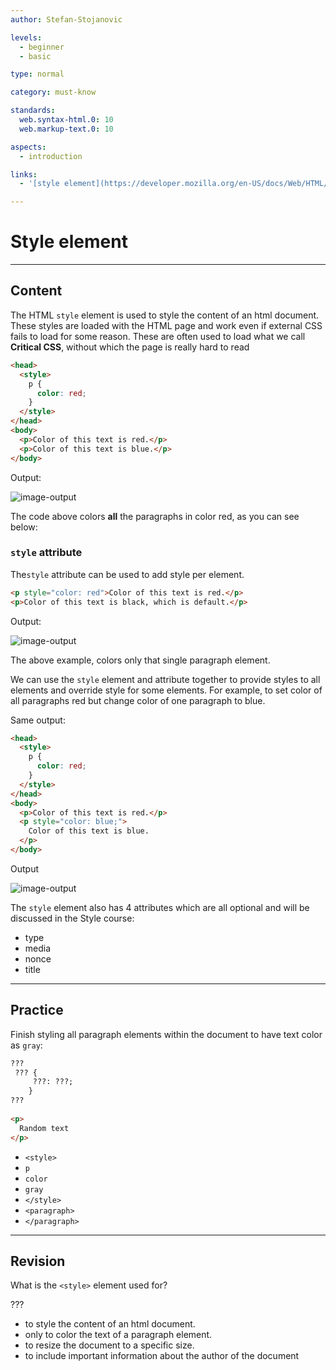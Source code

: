 ```yaml
---
author: Stefan-Stojanovic

levels:
  - beginner
  - basic

type: normal

category: must-know

standards:
  web.syntax-html.0: 10
  web.markup-text.0: 10

aspects:
  - introduction

links:
  - '[style element](https://developer.mozilla.org/en-US/docs/Web/HTML/Element/style){documentation}'

---
```


# Style element

---

## Content

The HTML `style` element is used to style the content of an html document. These styles are loaded with the HTML page and work even if external CSS fails to load for some reason. These are often used to load what we call **Critical CSS**, without which the page is really hard to read

```html
<head>
  <style>
    p {
      color: red;
    }  
  </style>
</head>
<body>
  <p>Color of this text is red.</p>
  <p>Color of this text is blue.</p>
</body>
```

Output:

![image-output](https://img.enkipro.com/1b62665911cc2168a8dc80e6084690ab.png)

The code above colors **all** the paragraphs in color red, as you can see below:

### `style` attribute

The`style` attribute can be used to add style per element.

```html
<p style="color: red">Color of this text is red.</p>
<p>Color of this text is black, which is default.</p>
```

Output:

![image-output](https://img.enkipro.com/741b9d7c80e283feb0eeb1f1f2d91a5d.png)

The above example, colors only that single paragraph element. 

We can use the `style` element and attribute together to provide styles to all elements and override style for some elements. For example, to set color of all paragraphs red but change color of one paragraph to blue.

Same output:

```html
<head>
  <style>
    p {
      color: red;
    }  
  </style>
</head>
<body>
  <p>Color of this text is red.</p>
  <p style="color: blue;">
    Color of this text is blue.
  </p>
</body>
```

Output

![image-output](https://img.enkipro.com/f65a564d1bf8a82e3c68c971afbf38ab.png)


The `style` element also has 4 attributes which are all optional and will be discussed in the Style course:
- type
- media
- nonce
- title

---
## Practice

Finish styling all paragraph elements within the document to have text color as `gray`:

```html
???
 ??? {
     ???: ???;
    }
??? 
  
<p> 
  Random text
</p>
```

* `<style>`
* `p`
* `color`
* `gray`
* `</style>`
* `<paragraph>`
* `</paragraph>`

---
## Revision

What is the `<style>` element used for?

???

* to style the content of an html document.
* only to color the text of a paragraph element.
* to resize the document to a specific size.
* to include important information about the author of the document
